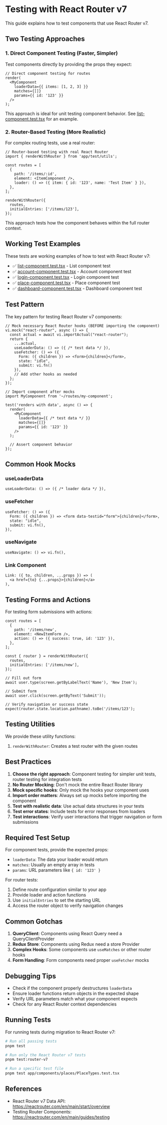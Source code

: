 # Testing with React Router v7

This guide explains how to test components that use React Router v7.

## Two Testing Approaches

### 1. Direct Component Testing (Faster, Simpler)

Test components directly by providing the props they expect:

```tsx
// Direct component testing for routes
render(
  <MyComponent
    loaderData={{ items: [1, 2, 3] }}
    matches={[]}
    params={{ id: '123' }}
  />
);
```

This approach is ideal for unit testing component behavior. See [list-component.test.tsx](./list-component.test.tsx) for an example.

### 2. Router-Based Testing (More Realistic)

For complex routing tests, use a real router:

```tsx
// Router-based testing with real React Router
import { renderWithRouter } from 'app/test/utils';

const routes = [
  {
    path: '/items/:id',
    element: <ItemComponent />,
    loader: () => ({ item: { id: '123', name: 'Test Item' } }),
  },
];

renderWithRouter({
  routes,
  initialEntries: ['/items/123'],
});
```

This approach tests how the component behaves within the full router context.

## Working Test Examples

These tests are working examples of how to test with React Router v7:

* ✅ [list-component.test.tsx](./list-component.test.tsx) - List component test
* ✅ [account-component.test.tsx](./account-component.test.tsx) - Account component test
* ✅ [login-component.test.tsx](./login-component.test.tsx) - Login component test
* ✅ [place-component.test.tsx](./place-component.test.tsx) - Place component test
* ✅ [dashboard-component.test.tsx](./dashboard-component.test.tsx) - Dashboard component test

## Test Pattern

The key pattern for testing React Router v7 components:

```tsx
// Mock necessary React Router hooks (BEFORE importing the component)
vi.mock("react-router", async () => {
  const actual = await vi.importActual("react-router");
  return {
    ...actual,
    useLoaderData: () => ({ /* test data */ }),
    useFetcher: () => ({
      Form: ({ children }) => <form>{children}</form>,
      state: "idle",
      submit: vi.fn()
    }),
    // Add other hooks as needed
  };
});

// Import component after mocks
import MyComponent from '~/routes/my-component';

test('renders with data', async () => {
  render(
    <MyComponent
      loaderData={{ /* test data */ }}
      matches={[]}
      params={{ id: '123' }}
    />
  );
  
  // Assert component behavior
});
```

## Common Hook Mocks

### useLoaderData

```tsx
useLoaderData: () => ({ /* loader data */ }),
```

### useFetcher

```tsx
useFetcher: () => ({
  Form: ({ children }) => <form data-testid="form">{children}</form>,
  state: "idle",
  submit: vi.fn(),
}),
```

### useNavigate

```tsx
useNavigate: () => vi.fn(),
```

### Link Component

```tsx
Link: ({ to, children, ...props }) => (
  <a href={to} {...props}>{children}</a>
),
```

## Testing Forms and Actions

For testing form submissions with actions:

```tsx
const routes = [
  {
    path: '/items/new',
    element: <NewItemForm />,
    action: () => ({ success: true, id: '123' }),
  },
];

const { router } = renderWithRouter({
  routes,
  initialEntries: ['/items/new'],
});

// Fill out form
await user.type(screen.getByLabelText('Name'), 'New Item');

// Submit form
await user.click(screen.getByText('Submit'));

// Verify navigation or success state
expect(router.state.location.pathname).toBe('/items/123');
```

## Testing Utilities

We provide these utility functions:

1. `renderWithRouter`: Creates a test router with the given routes

## Best Practices

1. **Choose the right approach**: Component testing for simpler unit tests, router testing for integration tests
2. **No Router Mocking**: Don't mock the entire React Router library
3. **Mock specific hooks**: Only mock the hooks your component uses
4. **Import order matters**: Always set up mocks before importing the component
5. **Test with realistic data**: Use actual data structures in your tests
6. **Test error states**: Include tests for error responses from loaders
7. **Test interactions**: Verify user interactions that trigger navigation or form submissions

## Required Test Setup

For component tests, provide the expected props:

- `loaderData`: The data your loader would return
- `matches`: Usually an empty array in tests 
- `params`: URL parameters like `{ id: '123' }`

For router tests:

1. Define route configuration similar to your app
2. Provide loader and action functions
3. Use `initialEntries` to set the starting URL
4. Access the router object to verify navigation changes

## Common Gotchas

1. **QueryClient**: Components using React Query need a QueryClientProvider
2. **Redux Store**: Components using Redux need a store Provider
3. **Complex Hooks**: Some components use `useMatches` or other router hooks
4. **Form Handling**: Form components need proper `useFetcher` mocks

## Debugging Tips

- Check if the component properly destructures `loaderData`
- Ensure loader functions return objects in the expected shape
- Verify URL parameters match what your component expects
- Check for any React Router context dependencies

## Running Tests

For running tests during migration to React Router v7:

```bash
# Run all passing tests
pnpm test

# Run only the React Router v7 tests
pnpm test:router-v7

# Run a specific test file
pnpm test app/components/places/PlaceTypes.test.tsx
```

## References

- React Router v7 Data API: https://reactrouter.com/en/main/start/overview
- Testing Router Components: https://reactrouter.com/en/main/guides/testing